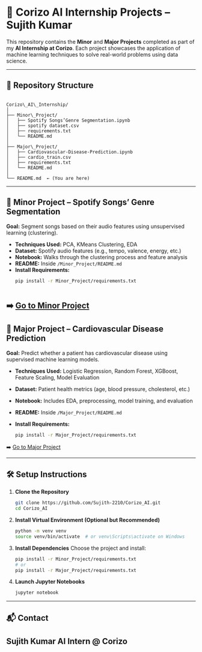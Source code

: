 # 🧠 Corizo AI Internship Projects – Sujith Kumar

This repository contains the **Minor** and **Major Projects** completed as part of my **AI Internship at Corizo**. Each project showcases the application of machine learning techniques to solve real-world problems using data science.

---

## 📁 Repository Structure

```

Corizo\_AI\_Internship/
│
├── Minor\_Project/
│   ├── Spotify Songs’Genre Segmentation.ipynb
│   ├── spotify dataset.csv
│   ├── requirements.txt
│   └── README.md
│
├── Major\_Project/
│   ├── Cardiovascular-Disease-Prediction.ipynb
│   ├── cardio_train.csv
│   ├── requirements.txt
│   └── README.md
│
└── README.md  ← (You are here)

````

---

## 🔹 Minor Project – Spotify Songs’ Genre Segmentation

**Goal:** Segment songs based on their audio features using unsupervised learning (clustering).

- **Techniques Used:** PCA, KMeans Clustering, EDA
- **Dataset:** Spotify audio features (e.g., tempo, valence, energy, etc.)
- **Notebook:** Walks through the clustering process and feature analysis
- **README:** Inside `/Minor_Project/README.md`
- **Install Requirements:**  
  ```bash
  pip install -r Minor_Project/requirements.txt
```
```
➡️ [Go to Minor Project](./Minor_Project/README.md)
---

## 🔸 Major Project – Cardiovascular Disease Prediction

**Goal:** Predict whether a patient has cardiovascular disease using supervised machine learning models.

* **Techniques Used:** Logistic Regression, Random Forest, XGBoost, Feature Scaling, Model Evaluation
* **Dataset:** Patient health metrics (age, blood pressure, cholesterol, etc.)
* **Notebook:** Includes EDA, preprocessing, model training, and evaluation
* **README:** Inside `/Major_Project/README.md`
* **Install Requirements:**

  ```bash
  pip install -r Major_Project/requirements.txt
  ````
➡️ [Go to Major Project](./Major_Project/README.md)

---

## 🛠️ Setup Instructions

1. **Clone the Repository**

   ```bash
   git clone https://github.com/Sujith-2210/Corizo_AI.git
   cd Corizo_AI
   ```

2. **Install Virtual Environment (Optional but Recommended)**

   ```bash
   python -m venv venv
   source venv/bin/activate  # or venv\Scripts\activate on Windows
   ```

3. **Install Dependencies**
   Choose the project and install:

   ```bash
   pip install -r Minor_Project/requirements.txt
   # or
   pip install -r Major_Project/requirements.txt
   ```

4. **Launch Jupyter Notebooks**

   ```bash
   jupyter notebook
   ```
---

## 📬 Contact

**Sujith Kumar**
AI Intern @ Corizo
---

